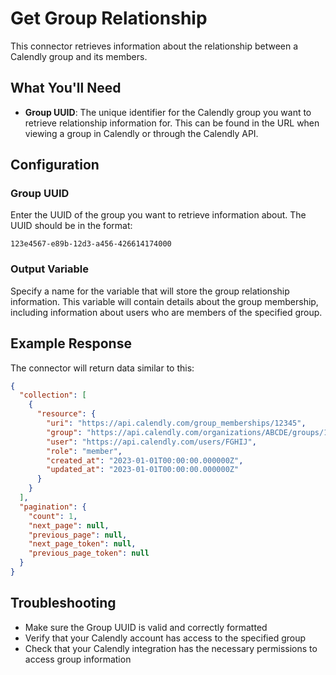 # Get Group Relationship

This connector retrieves information about the relationship between a Calendly group and its members.

## What You'll Need

- **Group UUID**: The unique identifier for the Calendly group you want to retrieve relationship information for. This can be found in the URL when viewing a group in Calendly or through the Calendly API.

## Configuration

### Group UUID
Enter the UUID of the group you want to retrieve information about. The UUID should be in the format:
```
123e4567-e89b-12d3-a456-426614174000
```

### Output Variable
Specify a name for the variable that will store the group relationship information. This variable will contain details about the group membership, including information about users who are members of the specified group.

## Example Response

The connector will return data similar to this:

```json
{
  "collection": [
    {
      "resource": {
        "uri": "https://api.calendly.com/group_memberships/12345",
        "group": "https://api.calendly.com/organizations/ABCDE/groups/12345",
        "user": "https://api.calendly.com/users/FGHIJ",
        "role": "member",
        "created_at": "2023-01-01T00:00:00.000000Z",
        "updated_at": "2023-01-01T00:00:00.000000Z"
      }
    }
  ],
  "pagination": {
    "count": 1,
    "next_page": null,
    "previous_page": null,
    "next_page_token": null,
    "previous_page_token": null
  }
}
```

## Troubleshooting

- Make sure the Group UUID is valid and correctly formatted
- Verify that your Calendly account has access to the specified group
- Check that your Calendly integration has the necessary permissions to access group information